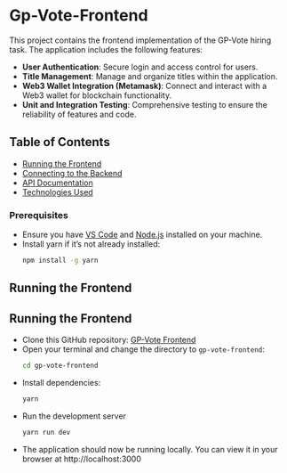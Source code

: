 # Gp-Vote-Frontend

This project contains the frontend implementation of the GP-Vote hiring task. The application includes the following features:

- **User Authentication**: Secure login and access control for users.
- **Title Management**: Manage and organize titles within the application.
- **Web3 Wallet Integration (Metamask)**: Connect and interact with a Web3 wallet for blockchain functionality.
- **Unit and Integration Testing**: Comprehensive testing to ensure the reliability of features and code.


## Table of Contents
- [Running the Frontend](#running-the-frontend)
- [Connecting to the Backend](#connecting-to-the-backend)
- [API Documentation](#api-documentation)
- [Technologies Used](#technologies-used)


### Prerequisites

- Ensure you have [VS Code](https://code.visualstudio.com/) and [Node.js](https://nodejs.org/) installed on your machine.
- Install yarn if it’s not already installed:
  ```bash
  npm install -g yarn

## Running the Frontend

## Running the Frontend

- Clone this GitHub repository: [GP-Vote Frontend](link)
- Open your terminal and change the directory to `gp-vote-frontend`:
  ```bash
  cd gp-vote-frontend
- Install dependencies:
  ```bash
  yarn
- Run the development server
  ```bash
  yarn run dev
- The application should now be running locally. You can view it in your browser at http://localhost:3000